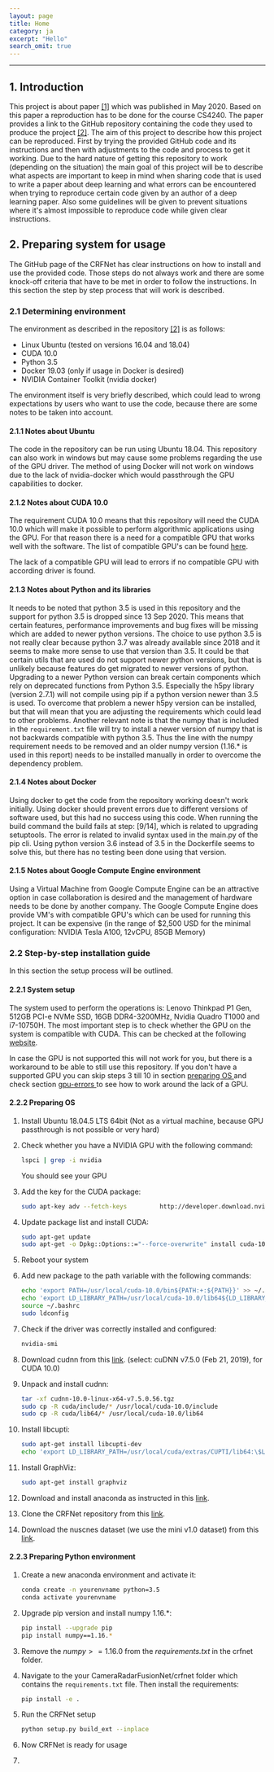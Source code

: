 ```yaml
---
layout: page
title: Home
category: ja
excerpt: "Hello"
search_omit: true
---
```



---

## 1. Introduction

This project is about paper <a href="https://arxiv.org/abs/2005.07431/" target="_blank">[1]</a> which was published in May 2020. Based on this paper a reproduction has to be done for the course CS4240. The paper provides a link to the GitHub repository containing the code they used to produce the project <a href="https://github.com/TUMFTM/CameraRadarFusionNet/" target="_blank">[2]</a>. The aim of this project to describe how this project can be reproduced. First by trying the provided GitHub code and its instructions and then with adjustments to the code and process to get it working. Due to the hard nature of getting this repository to work (depending on the situation) the main goal of this project will be to describe what aspects are important to keep in mind when sharing code that is used to write a paper about deep learning and what errors can be encountered when trying to reproduce certain code given by an author of a deep learning paper. Also some guidelines will be given to prevent situations where it's almost impossible to reproduce code while given clear instructions.

## 2. Preparing system for usage

The GitHub page of the CRFNet has clear instructions on how to install and use the provided code. Those steps do not always work and there are some knock-off criteria that have to be met in order to follow the instructions. In this section the step by step process that will work is described.

### 2.1 Determining environment

The environment as described in the repository <a href="https://github.com/TUMFTM/CameraRadarFusionNet/" target="_blank">[2]</a> is as follows:

* Linux Ubuntu (tested on versions 16.04 and 18.04)
* CUDA 10.0
* Python 3.5
* Docker 19.03 (only if usage in Docker is desired)
* NVIDIA Container Toolkit (nvidia docker)

The environment itself is very briefly described, which could lead to wrong expectations by users who want to use the code, because there are some notes to be taken into account.

#### 2.1.1 Notes about Ubuntu

The code in the repository can be run using Ubuntu 18.04. This repository can also work in windows but may cause some problems regarding the use of the GPU driver. The method of using Docker will not work on windows due to the lack of nvidia-docker which would passthrough the GPU capabilities to docker.

#### 2.1.2 Notes about CUDA 10.0

The requirement CUDA 10.0 means that this repository will need the CUDA 10.0 which will make it possible to perform algorithmic applications using the GPU. For that reason there is a need for a compatible GPU that works well with the software. The list of compatible GPU's can be found <a href="https://developer.nvidia.com/cuda-gpus/" target="_blank">here</a>.

The lack of a compatible GPU will lead to errors if no compatible GPU with according driver is found.

#### 2.1.3 Notes about Python and its libraries

It needs to be noted that python 3.5 is used in this repository and the support for python 3.5 is dropped since 13 Sep 2020. This means that certain features, performance improvements and bug fixes will be missing which are added to newer python versions. The choice to use python 3.5 is not really clear because python 3.7 was already available since 2018 and it seems to make more sense to use that version than 3.5. It could be that certain utils that are used do not support newer python versions, but that is unlikely because features do get migrated to newer versions of python. 
Upgrading to a newer Python version can break certain components which rely on deprecated functions from Python 3.5. Especially the h5py library (version 2.7.1) will not compile using pip if a python version newer than 3.5 is used. To overcome that problem a newer h5py version can be installed, but that will mean that you are adjusting the requirements which could lead to other problems.
Another relevant note is that the numpy that is included in the `requirement.txt` file will try to install a newer version of numpy that is not backwards compatible with python 3.5. Thus the line with the numpy requirement needs to be removed and an older numpy version (1.16.* is used in this report) needs to be installed manually in order to overcome the dependency problem.

#### 2.1.4 Notes about Docker

Using docker to get the code from the repository working doesn't work initially. Using docker should prevent errors due to different versions of software used, but this had no success using this code. When running the build command the build fails at step: [9/14], which is related to upgrading setuptools. The error is related to invalid syntax used in the main.py of the pip cli. Using python version 3.6 instead of 3.5 in the Dockerfile seems to solve this, but there has no testing been done using that version.

#### 2.1.5 Notes about Google Compute Engine environment

Using a Virtual Machine from Google Compute Engine can be an attractive option in case collaboration is desired and the management of hardware needs to be done by another company. The Google Compute Engine does provide VM's with compatible GPU's which can be used for running this project. It can be expensive (in the range of \$2,500 USD for the minimal configuration: NVIDIA Tesla A100, 12vCPU, 85GB Memory)

### 2.2 Step-by-step installation guide

In this section the setup process will be outlined.

#### 2.2.1 System setup

The system used to perform the operations is: Lenovo Thinkpad P1 Gen, 512GB PCI-e NVMe SSD, 16GB DDR4-3200MHz, Nvidia Quadro T1000 and i7-10750H. The most important step is to check whether the GPU on the system is compatible with CUDA. This can be checked at the following <a href="https://developer.nvidia.com/cuda-gpus/" target="_blank">website</a>. 


In case the GPU is not supported this will not work for you, but there is a workaround to be able to still use this repository. If you don't have a supported GPU you can skip steps 3 till 10 in section <a href="#222-Preparing-OS">preparing OS </a> and check section <a href="#41-DLL-is-not-found--CUDA-lib-errors">gpu-errors </a> to see how to work around the lack of a GPU.


#### 2.2.2 Preparing OS

1. Install Ubuntu 18.04.5 LTS 64bit (Not as a virtual machine, because GPU passthrough is not possible or very hard)

2. Check whether you have a NVIDIA GPU with the following command:

   ```bash
   lspci | grep -i nvidia
   ```

   You should see your GPU

3. Add the key for the CUDA package:

   ```bash 
   sudo apt-key adv --fetch-keys         http://developer.download.nvidia.com/compute/cuda/repos/ubuntu1804/x86_64/7fa2af80.pub echo "deb https://developer.download.nvidia.com/compute/cuda/repos/ubuntu1804/x86_64 /" | sudo tee /etc/apt/sources.list.d/cuda.list
   ```

4. Update package list and install CUDA:

   ```bash
   sudo apt-get update
   sudo apt-get -o Dpkg::Options::="--force-overwrite" install cuda-10-0 cuda-drivers
   ```

5. Reboot your system

6. Add new package to the path variable with the following commands:

   ```bash
   echo 'export PATH=/usr/local/cuda-10.0/bin${PATH:+:${PATH}}' >> ~/.bashrc
   echo 'export LD_LIBRARY_PATH=/usr/local/cuda-10.0/lib64${LD_LIBRARY_PATH:+:${LD_LIBRARY_PATH}}' >> ~/.bashrc
   source ~/.bashrc
   sudo ldconfig
   ```

7. Check if the driver was correctly installed and configured:

   ```bash
   nvidia-smi
   ```

8. Download cudnn from this <a href="https://developer.nvidia.com/cudnn/" target="_blank">link</a>.  (select: cuDNN v7.5.0 (Feb 21, 2019), for CUDA 10.0)

9. Unpack and install cudnn:

   ```bash
   tar -xf cudnn-10.0-linux-x64-v7.5.0.56.tgz
   sudo cp -R cuda/include/* /usr/local/cuda-10.0/include
   sudo cp -R cuda/lib64/* /usr/local/cuda-10.0/lib64
   ```

10. Install libcupti:

    ```bash
    sudo apt-get install libcupti-dev
    echo 'export LD_LIBRARY_PATH=/usr/local/cuda/extras/CUPTI/lib64:\$LD_LIBRARY_PATH' >> ~/.bashrc
    ```

11. Install GraphViz:

    ```bash
    sudo apt-get install graphviz
    ```

12. Download and install anaconda as instructed in this <a href="https://docs.anaconda.com/anaconda/install/linux/" target="_blank">link</a>. 

13. Clone the CRFNet repository from this <a href="https://github.com/TUMFTM/CameraRadarFusionNet/" target="_blank">link</a>.

14. Download the nuscnes dataset (we use the mini v1.0 dataset) from this <a href="https://www.nuscenes.org/" target="_blank">link</a>. 

#### 2.2.3 Preparing Python environment

1. Create a new anaconda environment and activate it:

   ```bash
   conda create -n yourenvname python=3.5
   conda activate yourenvname
   ```

2. Upgrade pip version and install numpy 1.16.*:

   ```bash
   pip install --upgrade pip
   pip install numpy==1.16.*
   ```

3. Remove the $numpy>=1.16.0$ from the *requirements.txt* in the crfnet folder.

4. Navigate to the your CameraRadarFusionNet/crfnet folder which contains the `requirements.txt` file. Then install the requirements:

   ```bash
   pip install -e .
   ```

5. Run the CRFNet setup

   ```bash
   python setup.py build_ext --inplace
   ```

6. Now CRFNet is ready for usage

1. 